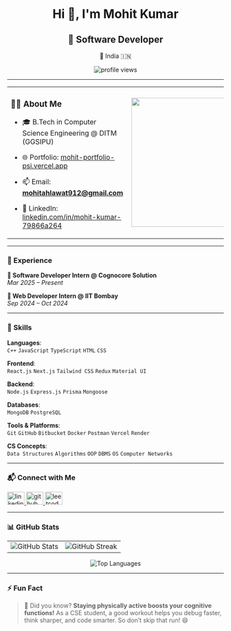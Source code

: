 <h1 align="center">Hi 👋, I'm Mohit Kumar</h1>
<span><h2 align="center">🚀 Software Developer</h2>
<p align="center">📍 India 🇮🇳</p></span>

<p align="center">
  <img src="https://komarev.com/ghpvc/?username=Mohit-Kumar-3114&label=Profile%20views&color=0e75b6&style=flat" alt="profile views" />
</p>

---

<table>
  <tr>
    <td width="60%">
      
### 👨‍💻 About Me

- 🎓 B.Tech in Computer Science Engineering @ DITM (GGSIPU)  
- 🌐 Portfolio: [mohit-portfolio-psi.vercel.app](https://mohit-portfolio-psi.vercel.app/)  
- 📫 Email: **mohitahlawat912@gmail.com**  
- 🔗 LinkedIn: [linkedin.com/in/mohit-kumar-79866a264](https://www.linkedin.com/in/mohit-kumar-79866a264)

   </td>
   <td width="40%">
     <img align="right" src="https://user-images.githubusercontent.com/55389276/140866485-8fb1c876-9a8f-4d6a-98dc-08c4981eaf70.gif" width="300"/>
   </td>
  </tr>
</table>

---

### 💼 Experience

**🔹 Software Developer Intern @ Cognocore Solution**  
*Mar 2025 – Present*

**🔹 Web Developer Intern @ IIT Bombay**  
*Sep 2024 – Oct 2024*

---

### 🧠 Skills

**Languages**:  
`C++` `JavaScript` `TypeScript` `HTML` `CSS`  

**Frontend**:  
`React.js` `Next.js` `Tailwind CSS` `Redux` `Material UI`  

**Backend**:  
`Node.js` `Express.js` `Prisma` `Mongoose`  

**Databases**:  
`MongoDB` `PostgreSQL`  

**Tools & Platforms**:  
`Git` `GitHub` `Bitbucket` `Docker` `Postman` `Vercel` `Render`  

**CS Concepts**:  
`Data Structures` `Algorithms` `OOP` `DBMS` `OS` `Computer Networks`  

---

### 📬 Connect with Me

<p align="left">
  <a href="https://www.linkedin.com/in/mohit-kumar-79866a264/" target="_blank">
    <img src="https://raw.githubusercontent.com/rahuldkjain/github-profile-readme-generator/master/src/images/icons/Social/linked-in-alt.svg" alt="linkedin" height="30" width="40" />
  </a>
  <a href="https://github.com/Mohit-Kumar-3114" target="_blank">
    <img src="https://img.icons8.com/ios-glyphs/30/github.png" alt="github" height="30" width="40" />
  </a>
  <a href="https://leetcode.com/u/r7GmjvQEYB/" target="_blank">
    <img src="https://img.icons8.com/external-tal-revivo-shadow-tal-revivo/24/external-level-up-your-coding-skills-and-quickly-land-a-job-logo-shadow-tal-revivo.png" alt="leetcode" height="30" width="40" />
  </a>
</p>

---

### 📊 GitHub Stats

<table>
  <tr>
    <td>
      <img src="https://github-readme-stats.vercel.app/api?username=Mohit-Kumar-3114&show_icons=true&locale=en" alt="GitHub Stats" />
    </td>
    <td>
      <img src="https://github-readme-streak-stats.herokuapp.com/?user=Mohit-Kumar-3114" alt="GitHub Streak" />
    </td>
  </tr>
</table>

<p align="center">
  <img src="https://github-readme-stats.vercel.app/api/top-langs?username=Mohit-Kumar-3114&show_icons=true&locale=en&layout=compact" alt="Top Languages" />
</p>

---

### ⚡ Fun Fact

> 🧠 Did you know? **Staying physically active boosts your cognitive functions!** As a CSE student, a good workout helps you debug faster, think sharper, and code smarter. So don’t skip that run! 😄

